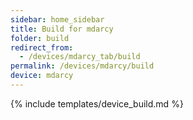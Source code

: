 ```yaml
---
sidebar: home_sidebar
title: Build for mdarcy
folder: build
redirect_from:
  - /devices/mdarcy_tab/build
permalink: /devices/mdarcy/build
device: mdarcy
---
```

{% include templates/device_build.md %}
